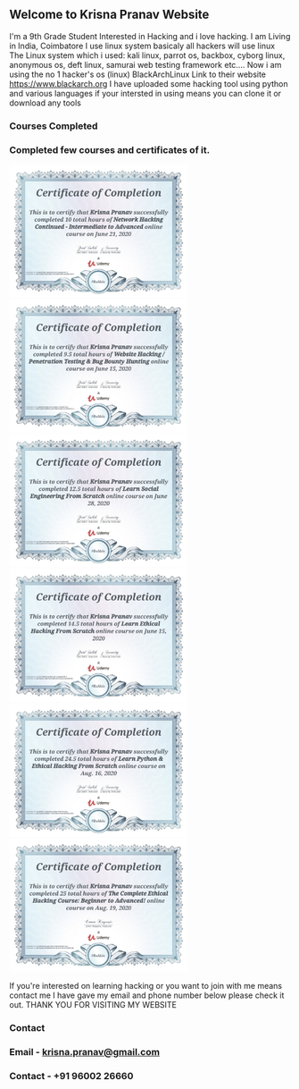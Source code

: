 ## Welcome to Krisna Pranav Website

I'm a 9th Grade Student Interested in Hacking and i love hacking.
I am Living in India, Coimbatore
I use linux system basicaly all hackers will use linux
The Linux system which i used: kali linux, parrot os, backbox, cyborg linux, anonymous os, deft linux, samurai web testing framework etc....
Now i am using the no 1 hacker's os (linux) BlackArchLinux
Link to their website https://www.blackarch.org
I have uploaded some hacking tool using python and various languages if your intersted in using means you can clone it or download any tools

### Courses Completed

### Completed few courses and certificates of it.

<img src="Images/pranavcertificate1.jpg" alt="drawing" width="320"/>
<img src="Images/pranavcertificate2.jpg" alt="drawing" width="320"/>
<img src="Images/pranavcertificate3.jpg" alt="drawing" width="320"/>
<img src="Images/pranavcertificate4.jpg" alt="drawing" width="320"/>
<img src="Images/pranavcertificate5.jpg" alt="drawing" width="320"/>
<img src="Images/pranavcertificate6.jpg" alt="drawing" width="320"/>

If you're interested on learning hacking or you want to join with me means contact me 
I have gave my email and phone number below please check it out.
THANK YOU FOR VISITING MY WEBSITE

### Contact

### Email - krisna.pranav@gmail.com
### Contact - +91 96002 26660
